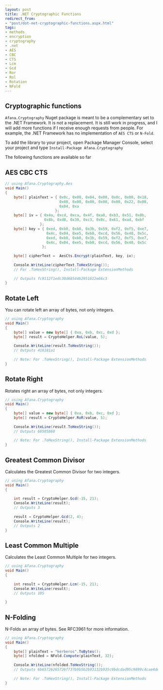 ```yaml
---
layout: post
title: .NET Cryptographic Functions
redirect_from:
- "post/dot-net-cryptographic-functions.aspx.html"
tags:
- methods
- encryption
- cryptography
- .net
- AES
- CBC
- CTS
- Lcm
- Gcd
- Ror
- Rol
- Rotation
- NFold
---
```

## Cryptographic functions
`Afana.Cryptography` Nuget package is meant to be a complementary set to the .NET Framework. It is not a replacement. It is still work in progress, and I will add more functions if I receive enough requests from people. For example, the .NET Framework has no implementation of `AES CTS` or `N-Fold`. 

To add the library to your project, open Package Manager Console, select your project and type
`Install-Package Afana.Cryptography`

The following functions are available so far
## AES CBC CTS
```csharp
// using Afana.Cryptography.Aes
void Main()
{
    byte[] plainText = { 0x0c, 0x00, 0x04, 0x00, 0x0c, 0x00, 0x18, 
                         0x00, 0x00, 0x00, 0x00, 0x00, 0x22, 0x00, 
                         0x04, 0xa
                       };
    byte[] iv = { 0x4a, 0xcd, 0xca, 0x4f, 0xa8, 0xb3, 0x51, 0x8b, 
                  0x8b, 0xd0, 0x39, 0xc3, 0x0c, 0x61, 0xad, 0xbf 
                };
    byte[] key = { 0xed, 0xb0, 0xb0, 0x3b, 0x59, 0xf2, 0xf5, 0xe7, 
                   0x4c, 0x04, 0xe5, 0xb8, 0xcd, 0x56, 0x40, 0x5c, 
                   0xed, 0xb0, 0xb0, 0x3b, 0x59, 0xf2, 0xf5, 0xe7, 
                   0x4c, 0x04, 0xe5, 0xb8, 0xcd, 0x56, 0x40, 0x5c 
                 };
     
    byte[] cipherText =  AesCts.Encrypt(plainText, key, iv);
     
    Console.WriteLine(cipherText.ToHexString()); 
    // For .ToHexString(), Install-Package ExtensionMethods
     
    // Outputs fc9112f1edc30d68544b2951612e66c3
}
```

## Rotate Left
You can rotate left an array of bytes, not only integers.
```csharp
// using Afana.Cryptography
void Main() 
{
    byte[] value = new byte[] { 0xa, 0xb, 0xc, 0xd };
    byte[] result = CryptoHelper.RoL(value, 5);
     
    Console.WriteLine(result.ToHexString()); 
    // Outputs 416181a1 
     
    // Note: For .ToHexString(), Install-Package ExtensionMethods
}   
```

## Rotate Right
Rotates right an array of bytes, not only integers.
```csharp
// using Afana.Cryptography
void Main() 
{
    byte[] value = new byte[] { 0xa, 0xb, 0xc, 0xd };
    byte[] result = CryptoHelper.RoR(value, 5);
     
    Console.WriteLine(result.ToHexString()); 
    // Outputs 68505860 
     
    // Note: For .ToHexString(), Install-Package ExtensionMethods
}
```

## Greatest Common Divisor

Calculates the Greatest Common Divisor for two integers.
```csharp
// using Afana.Cryptography
void Main() 
{
      
    int result = CryptoHelper.Gcd(-15, 21); 
    Console.WriteLine(result);
    // Outputs 3
 
    result = CryptoHelper.Gcd(2, 4);
    Console.WriteLine(result);
    // Outputs 2        
}
```

## Least Common Multiple

Calculates the Least Common Multiple for two integers.
```csharp
// using Afana.Cryptography
void Main() 
{
      
    int result = CryptoHelper.Lcm(-15, 21); 
    Console.WriteLine(result);
    // Outputs 105  
 
}
```

## N-Folding

N-Folds an array of bytes. See RFC3961 for more information.
```csharp
// using Afana.Cryptography
void Main() 
{
    byte[] plainText = "kerberos".ToBytes();    
    byte[] nfolded = NFold.Compute(plainText, 32);
 
    Console.WriteLine(nfolded.ToHexString());
    // Outputs 6b65726265726f737b9b5b2b93132b935c9bdcdad95c9899c4cae4dee6d6cae4 
 
    // Note: For .ToHexString(), Install-Package ExtensionMethods
}
```